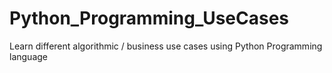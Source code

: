 # Python_Programming_UseCases
 Learn different algorithmic / business use cases using Python Programming language

